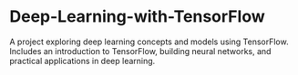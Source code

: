 # Deep-Learning-with-TensorFlow
A project exploring deep learning concepts and models using TensorFlow. Includes an introduction to TensorFlow, building neural networks, and practical applications in deep learning.
